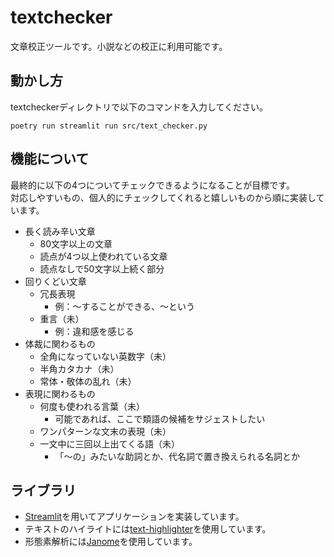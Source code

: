 # textchecker
文章校正ツールです。小説などの校正に利用可能です。

## 動かし方
textcheckerディレクトリで以下のコマンドを入力してください。
```
poetry run streamlit run src/text_checker.py
```

## 機能について
最終的に以下の4つについてチェックできるようになることが目標です。  
対応しやすいもの、個人的にチェックしてくれると嬉しいものから順に実装しています。

- 長く読み辛い文章
    - 80文字以上の文章
    - 読点が4つ以上使われている文章
    - 読点なしで50文字以上続く部分
- 回りくどい文章
    - 冗長表現
        - 例：〜することができる、〜という
    - 重言（未）
        - 例：違和感を感じる
- 体裁に関わるもの
    - 全角になっていない英数字（未）
    - 半角カタカナ（未）
    - 常体・敬体の乱れ（未）
- 表現に関わるもの
    - 何度も使われる言葉（未）
        - 可能であれば、ここで類語の候補をサジェストしたい
    - ワンパターンな文末の表現（未）
    - 一文中に三回以上出てくる語（未）
        - 「〜の」みたいな助詞とか、代名詞で置き換えられる名詞とか

## ライブラリ
- [Streamlit](https://streamlit.io)を用いてアプリケーションを実装しています。
- テキストのハイライトには[text-highlighter](https://github.com/kevin91nl/text-highlighter)を使用しています。
- 形態素解析には[Janome](https://mocobeta.github.io/janome/)を使用しています。